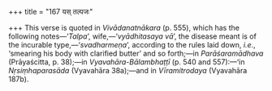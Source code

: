 +++
title = "167 यस् तल्पजः"

+++
This verse is quoted in *Vivādanatnākara* (p. 555), which has the
following notes—‘*Talpa*’, wife,—‘*vyādhitasaya vā*’, the disease meant
is of the incurable type,—‘*svadharmeṇa*’, according to the rules laid
down, *i.e*., ‘smearing his body with clarified butter’ and so forth;—in
*Parāśaramādhava* (Prāyaścitta, p. 38);—in *Vyavahāra-Bālambhaṭṭī* (p.
540 and 557):—‘in *Nṛsiṃhaparasāda* (Vyavahāra 38a);—and in
*Vīramitrodaya* (Vyavahāra 187b).


